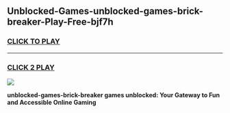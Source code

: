 
## Unblocked-Games-unblocked-games-brick-breaker-Play-Free-bjf7h
<h3>
<a href="https://premium76.site?title=unblocked-games-brick-breaker&ref=18A1">CLICK TO PLAY</a></h3>
<hr>

<h3>
<a href="https://premium76.site?title=unblocked-games-brick-breaker&ref=18A1">CLICK 2 PLAY</a>
  
</h3>

<a href="https://premium76.site?title=unblocked-games-brick-breaker&ref=18A1"><img src="https://clearcache.store/games.png"></a>


**unblocked-games-brick-breaker games unblocked: Your Gateway to Fun and Accessible Online Gaming**
